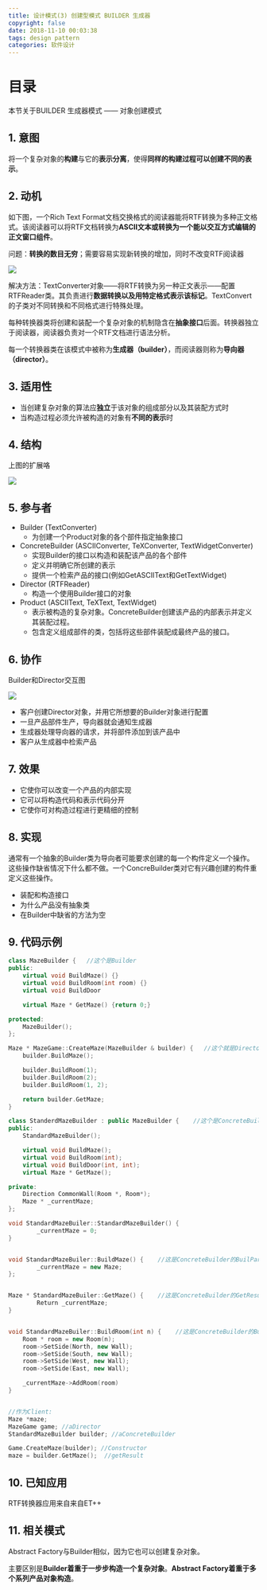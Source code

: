```yaml
---
title: 设计模式(3) 创建型模式 BUILDER 生成器
copyright: false
date: 2018-11-10 00:03:38
tags: design pattern
categories: 软件设计
---
```


# 目录

<!-- toc -->



本节关于BUILDER 生成器模式 —— 对象创建模式

 

## 1. 意图

将一个复杂对象的**构建**与它的**表示分离**，使得**同样的构建过程可以创建不同的表示**。



## 2. 动机

如下图，一个Rich Text Format文档交换格式的阅读器能将RTF转换为多种正文格式。该阅读器可以将RTF文档转换为**ASCII文本或转换为一个能以交互方式编辑的正文窗口组件**。

问题：**转换的数目无穷**；需要容易实现新转换的增加，同时不改变RTF阅读器

![](https://songzi-blog-pic.oss-cn-hangzhou.aliyuncs.com/builder_1.png)

解决方法：TextConverter对象——将RTF转换为另一种正文表示——配置RTFReader类。其负责进行**数据转换以及用特定格式表示该标记**。TextConvert的子类对不同转换和不同格式进行特殊处理。

每种转换器类将创建和装配一个复杂对象的机制隐含在**抽象接口**后面。转换器独立于阅读器，阅读器负责对一个RTF文档进行语法分析。

每一个转换器类在该模式中被称为**生成器（builder）**，而阅读器则称为**导向器（director）**。



## 3. 适用性

- 当创建复杂对象的算法应**独立**于该对象的组成部分以及其装配方式时
- 当构造过程必须允许被构造的对象有**不同的表示**时



## 4. 结构

上图的扩展咯

![](https://songzi-blog-pic.oss-cn-hangzhou.aliyuncs.com/builder.png)



## 5. 参与者

- Builder (TextConverter)
  - 为创建一个Product对象的各个部件指定抽象接口
- ConcreteBuilder (ASCIIConverter, TeXConverter, TextWidgetConverter)
  - 实现Builder的接口以构造和装配该产品的各个部件
  - 定义并明确它所创建的表示
  - 提供一个检索产品的接口(例如GetASCIIText和GetTextWidget)
- Director (RTFReader)
  - 构造一个使用Builder接口的对象
- Product (ASCIIText, TeXText, TextWidget)
  - 表示被构造的复杂对象。ConcreteBuilder创建该产品的内部表示并定义其装配过程。
  - 包含定义组成部件的类，包括将这些部件装配成最终产品的接口。



## 6. 协作

Builder和Director交互图

![](https://songzi-blog-pic.oss-cn-hangzhou.aliyuncs.com/jiaohutu_1.png)

- 客户创建Director对象，并用它所想要的Builder对象进行配置
- 一旦产品部件生产，导向器就会通知生成器
- 生成器处理导向器的请求，并将部件添加到该产品中
- 客户从生成器中检索产品



## 7. 效果

- 它使你可以改变一个产品的内部实现
- 它可以将构造代码和表示代码分开
- 它使你可对构造过程进行更精细的控制



## 8. 实现

通常有一个抽象的Builder类为导向者可能要求创建的每一个构件定义一个操作。这些操作缺省情况下什么都不做。一个ConcreBuilder类对它有兴趣创建的构件重定义这些操作。

- 装配和构造接口
- 为什么产品没有抽象类
- 在Builder中缺省的方法为空



## 9. 代码示例

```c++
class MazeBuilder {   //这个是Builder
public:
    virtual void BuildMaze() {}
    virtual void BuildRoom(int room) {}
    virtual void BuildDoor

    virtual Maze * GetMaze() {return 0;}

protected:
    MazeBuilder();
};

Maze * MazeGame::CreateMaze(MazeBuilder & builder) {   //这个就是Director
    builder.BuildMaze();

    builder.BuildRoom(1);
    builder.BuildRoom(2);
    builder.BuildRoom(1, 2);

    return builder.GetMaze;
}

class StanderdMazeBuilder : public MazeBuilder {    //这个是ConcreteBuilder
public:
    StandardMazeBuilder();

    virtual void BuildMaze();
    virtual void BuildRoom(int);
    virtual void BuildDoor(int, int);
    virtual Maze * GetMaze();

private:
    Direction CommonWall(Room *, Room*);
    Maze * _currentMaze;
};

void StandardMazeBuiler::StandardMazeBuilder() {
        _currentMaze = 0;
}


void StandardMazeBuiler::BuildMaze() {    //这是ConcreteBuilder的BuilPartA
        _currentMaze = new Maze;
};


Maze * StandardMazeBuiler::GetMaze() {    //这是ConcreteBuilder的GetResult
        Return _currentMaze;
}


void StandardMazeBuiler::BuildRoom(int n) {    //这是ConcreteBuilder的BuilPartB
    Room * room = new Room(n);
    room->SetSide(North, new Wall);
    room->SetSide(South, new Wall);
    room->SetSide(West, new Wall);
    room->SetSide(East, new Wall);

    _currentMaze->AddRoom(room)
}


//作为Client:
Maze *maze;
MazeGame game; //aDirector
StandardMazeBuilder builder; //aConcreteBuilder

Game.CreateMaze(builder); //Constructor
maze = builder.GetMaze();  //getResult
```



## 10. 已知应用

RTF转换器应用来自来自ET++



## 11. 相关模式

Abstract Factory与Builder相似，因为它也可以创建复杂对象。

主要区别是**Builder着重于一步步构造一个复杂对象**。**Abstract Factory着重于多个系列产品对象构造**。

